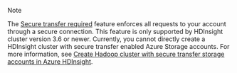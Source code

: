 > [!NOTE]
> The [Secure transfer required](../storage/storage-require-secure-transfer.md) feature enforces all requests to your account through a secure connection. This feature is only supported by HDInsight cluster version 3.6 or newer. Currently, you cannot directly create a HDInsight cluster with secure transfer enabled Azure Storage accounts. For more information, see [Create Hadoop cluster with secure transfer storage accounts in Azure HDInsight](./hdinsight-hadoop-create-linux-clusters-with-secure-transfer-storage.md).
